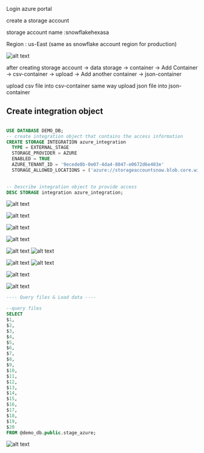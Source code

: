 Login azure portal

create a storage account

storage account name :snowflakehexasa

Region : us-East (same as snowflake account region for production)

![alt text](image.png)

after creating storage account 
-> data storage 
-> container 
-> Add Container 
-> csv-container
-> upload
-> Add another container -> json-container


upload csv file into csv-container
same way upload json file into json-container

##  Create integration object

```sql

USE DATABASE DEMO_DB;
-- create integration object that contains the access information
CREATE STORAGE INTEGRATION azure_integration
  TYPE = EXTERNAL_STAGE
  STORAGE_PROVIDER = AZURE
  ENABLED = TRUE
  AZURE_TENANT_ID = '9ecede0b-0e07-4da4-8047-e0672d6e403e'
  STORAGE_ALLOWED_LOCATIONS = ('azure://storageaccountsnow.blob.core.windows.net/snowflakecsv', 'azure://storageaccountsnow.blob.core.windows.net/snowflakejson');

  
-- Describe integration object to provide access
DESC STORAGE integration azure_integration;
```
![alt text](image-2.png)

![alt text](image-1.png)

![alt text](image-3.png)

![alt text](image-4.png)

![alt text](image-5.png)
![alt text](image-6.png)

![alt text](image-8.png)
![alt text](image-9.png)

![alt text](image-10.png)

![alt text](image-11.png)
```sql
---- Query files & Load data ----

--query files
SELECT 
$1,
$2,
$3,
$4,
$5,
$6,
$7,
$8,
$9,
$10,
$11,
$12,
$13,
$14,
$15,
$16,
$17,
$18,
$19,
$20
FROM @demo_db.public.stage_azure;
```
![alt text](image-12.png)